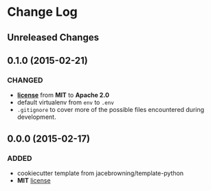 Change Log
==========

Unreleased Changes
------------------


0.1.0 (2015-02-21)
------------------

  ### CHANGED

  - **[license](LICENSE)** from **MIT** to **Apache 2.0**
  - default virtualenv from `env` to `.env`
  - `.gitignore` to cover more of the possible files encountered during development.


0.0.0 (2015-02-17)
------------------

  ### ADDED

  - cookiecutter template from jacebrowning/template-python
  - **MIT** [license](LICENSE.txt)